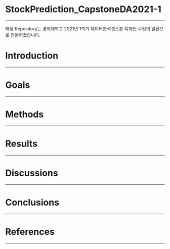 # StockPrediction_CapstoneDA2021-1
------------------------------------
해당 Repository는 경희대학교 2021년 1학기 데이터분석캡스톤 디자인 수업의 일환으로 만들어졌습니다.

# Introduction
------------------------------------


# Goals
------------------------------------


# Methods
------------------------------------


# Results
------------------------------------



# Discussions
------------------------------------


# Conclusions
------------------------------------


# References
------------------------------------
